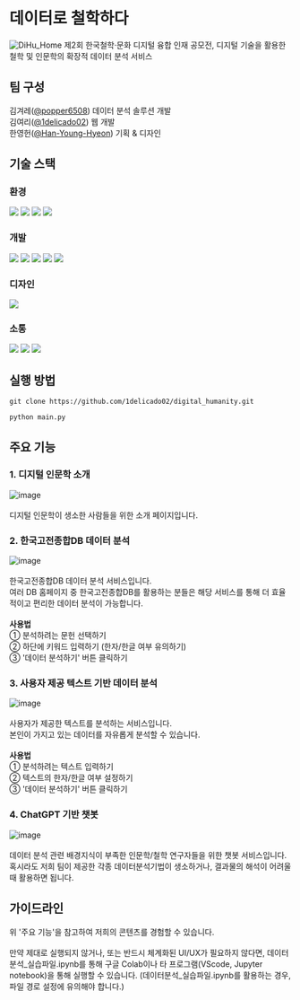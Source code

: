 # 데이터로 철학하다
<img width="flex" alt="DiHu_Home" src="https://github.com/1delicado02/digital_humanity/assets/107872531/c8a5bd2e-eda2-4039-9d30-7bf8d8275f01">
제2회 한국철학·문화 디지털 융합 인재 공모전, 디지털 기술을 활용한 철학 및 인문학의 확장적 데이터 분석 서비스<br>


    
## 팀 구성
김겨레([@popper6508](https://github.com/popper6508)) 데이터 분석 솔루션 개발 <br>
김여리([@1delicado02](https://github.com/1delicado02)) 웹 개발 <br>
한영헌([@Han-Young-Hyeon](https://github.com/Han-Young-Hyeon)) 기획 & 디자인 <br>

  
## 기술 스택
### 환경
<img src="https://img.shields.io/badge/git-%23F05033.svg?style=for-the-badge&logo=git&logoColor=white" /> <img src="https://img.shields.io/badge/GitHub-181717.svg?style=for-the-badge&logo=GitHub&logoColor=white" /> <img src="https://img.shields.io/badge/Visual%20Studio%20Code-0078d7.svg?style=for-the-badge&logo=visual-studio-code&logoColor=white" /> <img src="https://img.shields.io/badge/jupyter-%23FA0F00.svg?style=for-the-badge&logo=jupyter&logoColor=white">

### 개발
<img src="https://img.shields.io/badge/html5-%23E34F26.svg?style=for-the-badge&logo=html5&logoColor=white" /> <img src="https://img.shields.io/badge/css3-%231572B6.svg?style=for-the-badge&logo=css3&logoColor=white" />
<img src="https://img.shields.io/badge/javascript-%23323330.svg?style=for-the-badge&logo=javascript&logoColor=%23F7DF1E" /> <img src="https://img.shields.io/badge/flask-%23000.svg?style=for-the-badge&logo=flask&logoColor=white" /> <img src="https://img.shields.io/badge/python-3670A0?style=for-the-badge&logo=python&logoColor=ffdd54" />

### 디자인
<img src="https://img.shields.io/badge/figma-%23F24E1E.svg?style=for-the-badge&logo=figma&logoColor=white" />

### 소통
<img src="https://img.shields.io/badge/Notion-%23000000.svg?style=for-the-badge&logo=notion&logoColor=white" /> <img src="https://img.shields.io/badge/kakaotalk-ffcd00.svg?style=for-the-badge&logo=kakaotalk&logoColor=000000" /> <img src="https://img.shields.io/badge/Google%20Meet-00897B?style=for-the-badge&logo=google-meet&logoColor=white">

## 실행 방법
```CLI
git clone https://github.com/1delicado02/digital_humanity.git
```
```CLI
python main.py
```

## 주요 기능 

### 1. 디지털 인문학 소개<br>
![image](https://github.com/1delicado02/digital_humanity/assets/145963484/699ea139-adcb-468b-8788-557b9038d522)
<br><br>
디지털 인문학이 생소한 사람들을 위한 소개 페이지입니다. 
<br>
### 2. 한국고전종합DB 데이터 분석<br>
![image](https://github.com/1delicado02/digital_humanity/assets/145963484/e0046379-90ac-4e5a-9892-fd0024b50bc6)
<br><br>
한국고전종합DB 데이터 분석 서비스입니다. 
<br>여러 DB 홈페이지 중 한국고전종합DB를 활용하는 분들은 해당 서비스를 통해 더 효율적이고 편리한 데이터 분석이 가능합니다.
<br><br>
__사용법__<br>
① 분석하려는 문헌 선택하기<br>
② 하단에 키워드 입력하기 (한자/한글 여부 유의하기) <br>
③ '데이터 분석하기' 버튼 클릭하기 <br>

### 3. 사용자 제공 텍스트 기반 데이터 분석<br>
![image](https://github.com/1delicado02/digital_humanity/assets/145963484/cd477d9b-5e65-4f36-8b8b-9c80bc05988b)
<br><br>
사용자가 제공한 텍스트를 분석하는 서비스입니다. <br>
본인이 가지고 있는 데이터를 자유롭게 분석할 수 있습니다. 
<br><br>
__사용법__<br>
① 분석하려는 텍스트 입력하기<br>
② 텍스트의 한자/한글 여부 설정하기<br>
③ '데이터 분석하기' 버튼 클릭하기<br>
### 4. ChatGPT 기반 챗봇<br>
![image](https://github.com/1delicado02/digital_humanity/assets/145963484/e006adea-8e37-479f-9e28-449a95eec7d2)
 <br><br>
데이터 분석 관련 배경지식이 부족한 인문학/철학 연구자들을 위한 챗봇 서비스입니다. <br>혹시라도 저희 팀이 제공한 각종 데이터분석기법이 생소하거나, 결과물의 해석이 어려울 때 활용하면 됩니다.<br>

## 가이드라인
위 '주요 기능'을 참고하여 저희의 콘텐츠를 경험할 수 있습니다. 
<br><br>
만약 제대로 실행되지 않거나, 또는 반드시 체계화된 UI/UX가 필요하지 않다면, 데이터분석_실습파일.ipynb를 통해 구글 Colab이나 타 프로그램(VScode, Jupyter notebook)을 통해 실행할 수 있습니다. 
(데이터분석_실습파일.ipynb를 활용하는 경우, 파일 경로 설정에 유의해야 합니다.)
